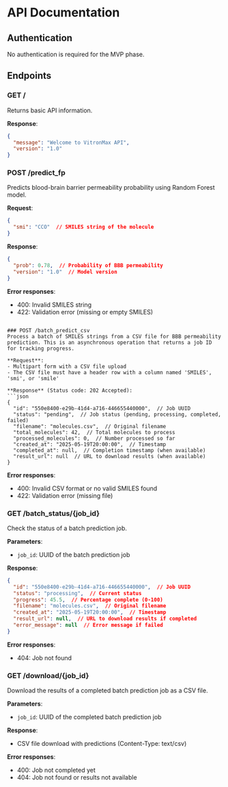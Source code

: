 # API Documentation

## Authentication
No authentication is required for the MVP phase.

## Endpoints

### GET /
Returns basic API information.

**Response**:
```json
{
  "message": "Welcome to VitronMax API",
  "version": "1.0"
}
```

### POST /predict_fp
Predicts blood-brain barrier permeability probability using Random Forest model.

**Request**:
```json
{
  "smi": "CCO"  // SMILES string of the molecule
}
```

**Response**:
```json
{
  "prob": 0.78,  // Probability of BBB permeability
  "version": "1.0"  // Model version
}
```

**Error responses**:
- 400: Invalid SMILES string
- 422: Validation error (missing or empty SMILES)
```

### POST /batch_predict_csv
Process a batch of SMILES strings from a CSV file for BBB permeability prediction. This is an asynchronous operation that returns a job ID for tracking progress.

**Request**:
- Multipart form with a CSV file upload
- The CSV file must have a header row with a column named 'SMILES', 'smi', or 'smile'

**Response** (Status code: 202 Accepted):
```json
{
  "id": "550e8400-e29b-41d4-a716-446655440000",  // Job UUID
  "status": "pending",  // Job status (pending, processing, completed, failed)
  "filename": "molecules.csv",  // Original filename
  "total_molecules": 42,  // Total molecules to process
  "processed_molecules": 0,  // Number processed so far
  "created_at": "2025-05-19T20:00:00",  // Timestamp
  "completed_at": null,  // Completion timestamp (when available)
  "result_url": null  // URL to download results (when available)
}
```

**Error responses**:
- 400: Invalid CSV format or no valid SMILES found
- 422: Validation error (missing file)

### GET /batch_status/{job_id}
Check the status of a batch prediction job.

**Parameters**:
- `job_id`: UUID of the batch prediction job

**Response**:
```json
{
  "id": "550e8400-e29b-41d4-a716-446655440000",  // Job UUID
  "status": "processing",  // Current status
  "progress": 45.5,  // Percentage complete (0-100)
  "filename": "molecules.csv",  // Original filename
  "created_at": "2025-05-19T20:00:00",  // Timestamp
  "result_url": null,  // URL to download results if completed
  "error_message": null  // Error message if failed
}
```

**Error responses**:
- 404: Job not found

### GET /download/{job_id}
Download the results of a completed batch prediction job as a CSV file.

**Parameters**:
- `job_id`: UUID of the completed batch prediction job

**Response**:
- CSV file download with predictions (Content-Type: text/csv)

**Error responses**:
- 400: Job not completed yet
- 404: Job not found or results not available
